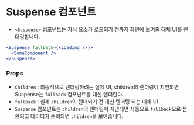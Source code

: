 # Suspense 컴포넌트

- `<Suspense>` 컴포넌트는 자식 요소가 로드되기 전까지 화면에 보여줄 대체 UI를 렌더링합니다.

```jsx
<Suspense fallback={<Loading />}>
  <SomeComponent />
</Suspense>
```

### Props

- `Children` : 최종적으로 렌더링하려는 실제 UI, children의 렌더링이 지연되면 Suspense는 `fallback` 컴포넌트를 대신 렌더한다.
- `fallback` : 실제 `children`이 렌더되기 전 대신 렌더링 되는 대체 UI
- `Suspense` 컴포넌트는 `children`의 렌더링이 지연되면 자동으로 `fallback`으로 전환되고 데이터가 준비되면 `children`을 보여줍니다.
